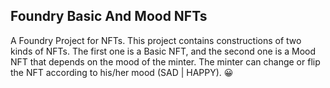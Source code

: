 ## Foundry Basic And Mood NFTs

A Foundry Project for NFTs. This project contains constructions of two kinds of NFTs. The first one is a Basic NFT, and the second one is a Mood NFT that depends on the mood of the minter. The minter can change or flip the NFT according to his/her mood (SAD | HAPPY). 😀